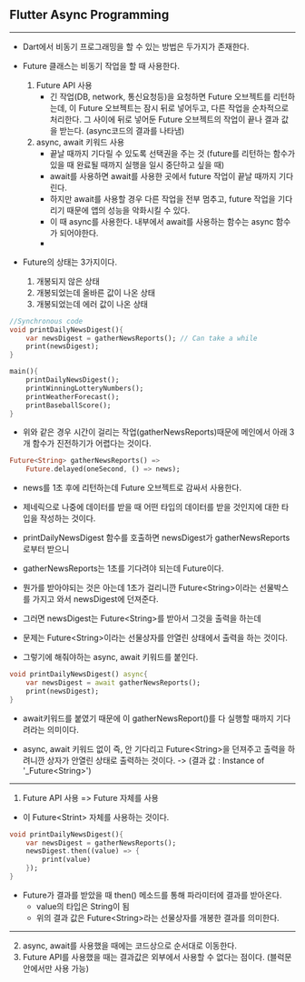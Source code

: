 <h2>Flutter Async Programming</h2>

<hr>

- Dart에서 비동기 프로그래밍을 할 수 있는 방법은 두가지가 존재한다.
- Future 클래스는 비동기 작업을 할 때 사용한다. 
  1. Future API 사용
     - 긴 작업(DB, network, 통신요청등)을 요청하면 Future 오브젝트를 리턴하는데, 이 Future 오브젝트는 잠시 뒤로 넣어두고, 다른 작업을 순차적으로 처리한다. 그 사이에 뒤로 넣어둔 Future 오브젝트의 작업이 끝나 결과 값을 받는다. (async코드의 결과를 나타냄)
  2. async, await 키워드 사용 
     - 끝날 때까지 기다릴 수 있도록 선택권을 주는 것 (future를 리턴하는 함수가 있을 때 완료될 때까지 실행을 일시 중단하고 싶을 때)
     - await를 사용하면 await를 사용한 곳에서 future 작업이 끝날 때까지 기다린다. 
     - 하지만 await를 사용할 경우 다른 작업을 전부 멈추고, future 작업을 기다리기 때문에 앱의 성능을 악화시킬 수 있다. 
     - 이 때 async를 사용한다. 내부에서 await를 사용하는 함수는 async 함수가 되어야한다.
     - 

- Future의 상태는 3가지이다. 
  1. 개봉되지 않은 상태
  2. 개봉되었는데 올바른 값이 나온 상태
  3. 개봉되었는데 에러 값이 나온 상태

```dart
//Synchronous code
void printDailyNewsDigest(){
    var newsDigest = gatherNewsReports(); // Can take a while
    print(newsDigest);
}

main(){
    printDailyNewsDigest();
    printWinningLotteryNumbers();
    printWeatherForecast();
    printBaseballScore();
}
```

- 위와 같은 경우 시간이 걸리는 작업(gatherNewsReports)때문에 메인에서 아래 3개 함수가 진전하기가 어렵다는 것이다. 





```dart
Future<String> gatherNewsReports() =>
    Future.delayed(oneSecond, () => news);
```

- news를 1초 후에 리턴하는데 Future 오브젝트로 감싸서 사용한다.
- 제네릭으로 나중에 데이터를 받을 때 어떤 타입의 데이터를 받을 것인지에 대한 타입을 작성하는 것이다. 



- printDailyNewsDigest 함수를 호출하면 newsDigest가 gatherNewsReports로부터 받으니
- gatherNewsReports는 1초를 기다려야 되는데 Future이다. 
- 뭔가를 받아야되는 것은 아는데 1초가 걸리니깐 Future&lt;String&gt;이라는 선물박스를 가지고 와서 newsDigest에 던져준다.
- 그러면 newsDigest는 Future&lt;String&gt;를 받아서 그것을 출력을 하는데

- 문제는 Future&lt;String&gt;이라는 선물상자를 안열린 상태에서 출력을 하는 것이다. 
- 그렇기에 해줘야하는 async, await 키워드를 붙인다.

```dart
void printDailyNewsDigest() async{
    var newsDigest = await gatherNewsReports();
    print(newsDigest);
}
```

- await키워드를 붙였기 때문에 이 gatherNewsReport()를 다 실행할 때까지 기다려라는 의미이다. 

- async, await 키워드 없이 즉, 안 기다리고 Future&lt;String&gt;을 던져주고 출력을 하려니깐 상자가 안열린 상태로 출력하는 것이다. -> (결과 값 : Instance of '_Future&lt;String&gt;') 

<hr>

1. Future API 사용 => Future 자체를 사용

- 이 Future&lt;Strint&gt; 자체를 사용하는 것이다.

```dart
void printDailyNewsDigest(){
    var newsDigest = gatherNewsReports();
    newsDigest.then((value) => {
        print(value)
    });
}
```

- Future가 결과를 받았을 때 then() 메소드를 통해 파라미터에 결과를 받아온다.
  -  value의 타입은 String이 됨 
  - 위의 결과 값은 Future&lt;String&gt;라는 선물상자를 개봉한 결과를 의미한다. 



<hr>

2. async, await를 사용했을 때에는 코드상으로 순서대로 이동한다. 
3. Future API를 사용했을 때는 결과값은 외부에서 사용할 수 없다는 점이다. (블럭문 안에서만 사용 가능)

